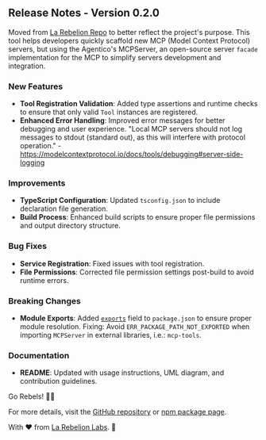 ## Release Notes - Version 0.2.0

Moved from [La Rebelion Repo](https://github.com/la-rebelion/mcp-server) to better reflect the project's purpose. This tool helps developers quickly scaffold new MCP (Model Context Protocol) servers, but using the Agentico's MCPServer, an open-source server `facade` implementation for the MCP to simplify servers development and integration.

### New Features
- **Tool Registration Validation**: Added type assertions and runtime checks to ensure that only valid `Tool` instances are registered.
- **Enhanced Error Handling**: Improved error messages for better debugging and user experience. "Local MCP servers should not log messages to stdout (standard out), as this will interfere with protocol operation." - https://modelcontextprotocol.io/docs/tools/debugging#server-side-logging

### Improvements
- **TypeScript Configuration**: Updated `tsconfig.json` to include declaration file generation.
- **Build Process**: Enhanced build scripts to ensure proper file permissions and output directory structure.

### Bug Fixes
- **Service Registration**: Fixed issues with tool registration.
- **File Permissions**: Corrected file permission settings post-build to avoid runtime errors.

### Breaking Changes
- **Module Exports**: Added [`exports`](https://docs.npmjs.com/cli/v11/configuring-npm/package-json#exports) field to `package.json` to ensure proper module resolution. Fixing: Avoid `ERR_PACKAGE_PATH_NOT_EXPORTED` when importing `MCPServer` in external libraries, i.e.: `mcp-tools`.

### Documentation
- **README**: Updated with usage instructions, UML diagram, and contribution guidelines.

Go Rebels! ✊🏻

For more details, visit the [GitHub repository](https://github.com/agentico-dev/mcp-server) or [npm package page](https://www.npmjs.com/package/@agentico/mcp-server).

With ❤️ from [La Rebelion Labs](https://rebelion.la). 🚀
